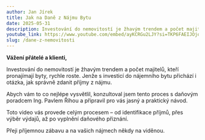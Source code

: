 ```yaml
---
author: Jan Jírek
title: Jak na Daně z Nájmu Bytu
date: 2025-05-31
description: Investování do nemovitostí je žhavým trendem a počet majitelů, kteří pronajímají byty, rychle roste. Jenže s investicí do nájemního bytu přichází i otázka, jak správně zdanit příjmy z nájmu. Abych vám to co nejlépe vysvětlil, konzultoval jsem tento proces s daňovým poradcem Ing. Pavlem Říhou a připravil pro vás jasný a praktický návod.
youtube_link: https://www.youtube.com/embed/ayKCRGu2LJY?si=TKP6FAEIJOjo_Hcy
slug: /dane-z-nemovitosti
---
```


**Vážení přátelé a klienti,**

Investování do nemovitostí je žhavým trendem a počet majitelů, kteří pronajímají byty, rychle roste. Jenže s investicí do nájemního bytu přichází i otázka, jak správně zdanit příjmy z nájmu.

Abych vám to co nejlépe vysvětlil, konzultoval jsem tento proces s daňovým poradcem Ing. Pavlem Říhou a připravil pro vás jasný a praktický návod.

Toto video vás provede celým procesem – od identifikace příjmů, přes výběr výdajů, až po vyplnění daňového přiznání.

Přeji příjemnou zábavu a na vašich nájmech někdy na viděnou.
